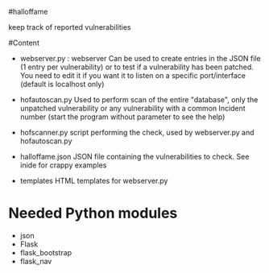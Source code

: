 #halloffame

keep track of reported vulnerabilities

#Content

- webserver.py : webserver
Can be used to create entries in the JSON file (1 entry per vulnerability) or to test if a vulnerability has been patched.
You need to edit it if you want it to listen on a specific port/interface (default is localhost only)

- hofautoscan.py
Used to perform scan of the entire "database", only the unpatched vulnerability or any vulnerability with a common Incident number (start the program without parameter to see the help)

- hofscanner.py
script performing the check, used by webserver.py and hofautoscan.py

- halloffame.json
JSON file containing the vulnerabilities to check. See inide for crappy examples

- templates
HTML templates for webserver.py


# Needed Python modules
- json
- Flask
- flask_bootstrap
- flask_nav
